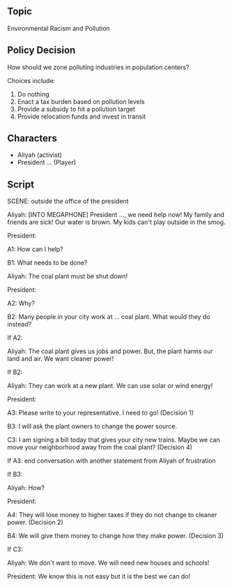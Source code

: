 ## Topic

Environmental Racism and Pollution

## Policy Decision

How should we zone polluting industries in population centers?

Choices include:

1. Do nothing
2. Enact a tax burden based on pollution levels
3. Provide a subsidy to hit a pollution target
4. Provide relocation funds and invest in transit

## Characters

- Aliyah (activist)
- President ... (Player)

## Script

SCENE: outside the office of the president

Aliyah: [INTO MEGAPHONE] President ..., we need help now! My family and friends are sick! Our water is brown. My kids can't play outside in the smog.

President:

A1: How can I help?

B1: What needs to be done?

Aliyah: The <insert-name> coal plant must be shut down!

President:

A2: Why?

B2: Many people in your city work at ... coal plant. What would they do instead?

If A2:

Aliyah: The coal plant gives us jobs and power. But, the plant harms our land and air. We want cleaner power!

If B2:

Aliyah: They can work at a new plant. We can use solar or wind energy!

President:

A3: Please write to your representative. I need to go! (Decision 1)

B3: I will ask the plant owners to change the power source.

C3: I am signing a bill today that gives your city new trains. Maybe we can move your neighborhood away from the coal plant? (Decision 4)

If A3: end conversation with another statement from Aliyah of frustration

If B3:

Aliyah: How?

President:

A4: They will lose money to higher taxes if they do not change to cleaner power. (Decision 2)

B4: We will give them money to change how they make power. (Decision 3)

If C3:

Aliyah: We don't want to move. We will need new houses and schools!

President: We know this is not easy but it is the best we can do!

